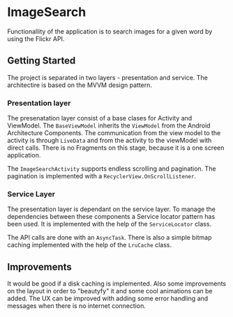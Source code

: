 # ImageSearch

Functionallity of the application is to search images for a given word by using the Flickr API.

## Getting Started
The project is separated in two layers - presentation and service. The architectire is based on the MVVM design pattern.

### Presentation layer

The presenatation layer consist of a base clases for Activity and ViewModel. The ```BaseViewModel``` inherits the ```ViewModel``` from the Android Architecture Components. The communication from the view model to the activity is through ```LiveData``` and from 
the activity to the viewModel with direct calls.
There is no Fragments on this stage, because it is a one screen application.

The ```ImageSearchActivity``` supports endless scrolling and pagination. The pagination is implemented with a 
```RecyclerView.OnScrollListener```.

### Service Layer

The presentation layer is dependant on the service layer. To manage the dependencies between these components a Service locator pattern has been used. It is implemented with the help of the ```ServiceLocator``` class.

The API calls are done with an ```AsyncTask```. There is also a simple bitmap caching implemented with the help of the ```LruCache``` class.

## Improvements

It would be good if a disk caching is implemented. Also some improvements on the layout in order to "beautyfy" it and some cool animations can be added.
The UX can be improved with adding some error handling and messages when there is no internet connection.

